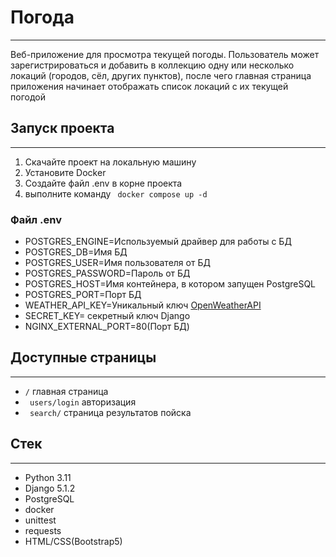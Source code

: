 # Погода
- - -
Веб-приложение для просмотра текущей погоды. 
Пользователь может зарегистрироваться и добавить в коллекцию одну или несколько локаций (городов, сёл, других пунктов), 
после чего главная страница приложения начинает отображать список локаций с их текущей погодой

## Запуск проекта
- - -
1. Скачайте проект на локальную машину
2. Установите Docker
3. Создайте файл .env в корне проекта
4. выполните команду ` docker compose up -d`

### Файл .env

- POSTGRES_ENGINE=Используемый драйвер для работы с БД
- POSTGRES_DB=Имя БД
- POSTGRES_USER=Имя пользователя от БД
- POSTGRES_PASSWORD=Пароль от БД
- POSTGRES_HOST=Имя контейнера, в котором запущен PostgreSQL
- POSTGRES_PORT=Порт БД
- WEATHER_API_KEY=Уникальный ключ [OpenWeatherAPI](https://home.openweathermap.org/api_keys)
- SECRET_KEY= секретный ключ Django
- NGINX_EXTERNAL_PORT=80(Порт БД)

## Доступные страницы
- - - 

- `/` главная страница
- ` users/login` авторизация
- ` search/` страница результатов пойска

## Стек
- - -
- Python 3.11
- Django 5.1.2
- PostgreSQL
- docker
- unittest
- requests
- HTML/CSS(Bootstrap5)

